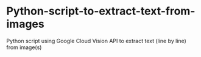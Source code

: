 # Python-script-to-extract-text-from-images
Python script using Google Cloud Vision API to extract text (line by line) from image(s)
